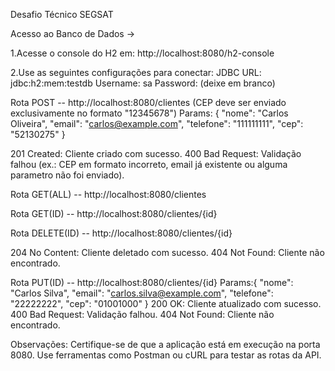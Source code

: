 Desafio Técnico SEGSAT 

Acesso ao Banco de Dados ->

1.Acesse o console do H2 em: http://localhost:8080/h2-console

2.Use as seguintes configurações para conectar:
    JDBC URL: jdbc:h2:mem:testdb
    Username: sa
    Password: (deixe em branco)


Rota POST -- http://localhost:8080/clientes
(CEP deve ser enviado exclusivamente no formato "12345678")
    Params: {
            "nome": "Carlos Oliveira",
            "email": "carlos@example.com",
            "telefone": "111111111",
            "cep": "52130275"
        }

201 Created: Cliente criado com sucesso.
400 Bad Request: Validação falhou (ex.: CEP em formato incorreto, email já existente ou alguma parametro não foi enviado).


Rota GET(ALL) -- http://localhost:8080/clientes


Rota GET(ID) -- http://localhost:8080/clientes/{id}


Rota DELETE(ID) -- http://localhost:8080/clientes/{id}

204 No Content: Cliente deletado com sucesso.
404 Not Found: Cliente não encontrado.


Rota PUT(ID) -- http://localhost:8080/clientes/{id}
    Params:{
            "nome": "Carlos Silva",
            "email": "carlos.silva@example.com",
            "telefone": "22222222",
            "cep": "01001000"
    }
200 OK: Cliente atualizado com sucesso.
400 Bad Request: Validação falhou.
404 Not Found: Cliente não encontrado.



Observações:
Certifique-se de que a aplicação está em execução na porta 8080.
Use ferramentas como Postman ou cURL para testar as rotas da API.